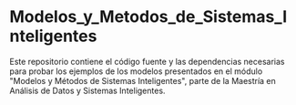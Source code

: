 # Modelos_y_Metodos_de_Sistemas_Inteligentes
Este repositorio contiene el código fuente y las dependencias necesarias para probar los ejemplos de los modelos presentados en el módulo "Modelos y Métodos de Sistemas Inteligentes", parte de la Maestría en Análisis de Datos y Sistemas Inteligentes.
